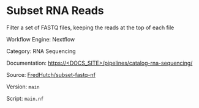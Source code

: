 # Subset RNA Reads

Filter a set of FASTQ files, keeping the reads at the top of each file


Workflow Engine: Nextflow


Category: RNA Sequencing


Documentation: [https://<DOCS_SITE>/pipelines/catalog-rna-sequencing/](https://<DOCS_SITE>/pipelines/catalog-rna-sequencing/)


Source: [FredHutch/subset-fastq-nf](FredHutch/subset-fastq-nf)


Version: `main`


Script: `main.nf`
